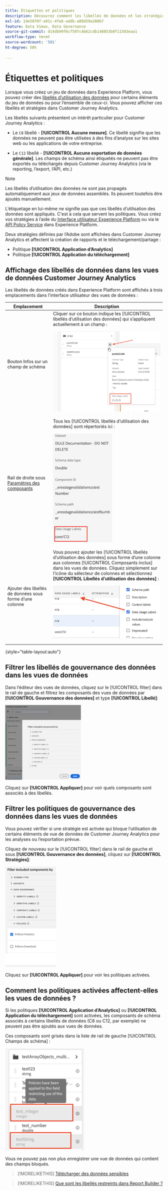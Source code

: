 ```yaml
---
title: Étiquettes et politiques
description: Découvrez comment les libellés de données et les stratégies définis dans Adobe Experience Platform affectent les vues de données et la création de rapports dans Customer Journey Analytics.
exl-id: 1de5070f-a91c-4fe6-addb-a89d59a280b7
feature: Data Views, Data Governance
source-git-commit: d14db99f6cf597c4b62cdb148853b0f11503eaa1
workflow-type: tm+mt
source-wordcount: '501'
ht-degree: 58%

---
```


# Étiquettes et politiques

Lorsque vous créez un jeu de données dans Experience Platform, vous pouvez créer des [libellés d’utilisation des données](https://experienceleague.adobe.com/docs/experience-platform/data-governance/labels/reference.html?lang=fr) pour certains éléments du jeu de données ou pour l’ensemble de ceux-ci. Vous pouvez afficher ces libellés et stratégies dans Customer Journey Analytics.

Les libellés suivants présentent un intérêt particulier pour Customer Journey Analytics :

* Le `C8` libellé - **[!UICONTROL Aucune mesure]**. Ce libellé signifie que les données ne peuvent pas être utilisées à des fins d’analyse sur les sites web ou les applications de votre entreprise.

* Le `C12` libellé - **[!UICONTROL Aucune exportation de données générale]**. Les champs de schéma ainsi étiquetés ne peuvent pas être exportés ou téléchargés depuis Customer Journey Analytics (via le reporting, l’export, l’API, etc.)

>[!NOTE]
>
>Les libellés d’utilisation des données ne sont pas propagés automatiquement aux jeux de données assemblés. Ils peuvent toutefois être ajoutés manuellement.

L’étiquetage en lui-même ne signifie pas que ces libellés d’utilisation des données sont appliqués. C&#39;est à cela que servent les politiques. Vous créez vos stratégies à l’aide du [Interface utilisateur Experience Platform](https://experienceleague.adobe.com/docs/experience-platform/data-governance/policies/user-guide.html?lang=fr) ou via le [API Policy Service](https://experienceleague.adobe.com/docs/experience-platform/data-governance/api/overview.html?lang=fr) dans Experience Platform.

Deux stratégies définies par l’Adobe sont affichées dans Customer Journey Analytics et affectent la création de rapports et le téléchargement/partage :

* Politique **[!UICONTROL Application d’Analytics]**
* Politique **[!UICONTROL Application du téléchargement]**

## Affichage des libellés de données dans les vues de données Customer Journey Analytics

Les libellés de données créés dans Experience Platform sont affichés à trois emplacements dans l’interface utilisateur des vues de données :

| Emplacement | Description |
| --- | --- |
| Bouton Infos sur un champ de schéma | Cliquer sur ce bouton indique les [!UICONTROL libellés d’utilisation des données] qui s’appliquent actuellement à un champ :<p>![](assets/data-label-left.png) |
| Rail de droite sous [Paramètres des composants](/help/data-views/component-settings/overview.md) | Tous les [!UICONTROL libellés d’utilisation des données] sont répertoriés ici :<p>![](assets/data-label-right.png) |
| Ajouter des libellés de données sous forme d’une colonne | Vous pouvez ajouter les [!UICONTROL libellés d’utilisation des données] sous forme d’une colonne aux colonnes [!UICONTROL Composants inclus] dans les vues de données. Cliquez simplement sur l’icône du sélecteur de colonnes et sélectionnez **[!UICONTROL Libellés d’utilisation des données]** :<p>![](assets/data-label-column.png) |

{style="table-layout:auto"}

## Filtrer les libellés de gouvernance des données dans les vues de données

Dans l’éditeur des vues de données, cliquez sur le [!UICONTROL filter] dans le rail de gauche et filtrez les composants des vues de données par **[!UICONTROL Gouvernance des données]** et type **[!UICONTROL Libellé]**:

![](assets/filter-labels.png)

Cliquez sur **[!UICONTROL Appliquer]** pour voir quels composants sont associés à des libellés.

## Filtrer les politiques de gouvernance des données dans les vues de données

Vous pouvez vérifier si une stratégie est activée qui bloque l’utilisation de certains éléments de vue de données de Customer Journey Analytics pour les analyses ou l’exportation prévue.

Cliquez de nouveau sur le [!UICONTROL filter] dans le rail de gauche et sous **[!UICONTROL Gouvernance des données]**, cliquez sur **[!UICONTROL Stratégies]**:

![](assets/filter-policies.png)

Cliquez sur **[!UICONTROL Appliquer]** pour voir les politiques activées.

## Comment les politiques activées affectent-elles les vues de données ?

Si les politiques **[!UICONTROL Application d’Analytics]** ou **[!UICONTROL Application du téléchargement]** sont activées, les composants de schéma associés à certains libellés de données (C8 ou C12, par exemple) ne peuvent pas être ajoutés aux vues de données.

Ces composants sont grisés dans la liste de rail de gauche [!UICONTROL Champs de schéma] :

![](assets/component-greyed.png)

Vous ne pouvez pas non plus enregistrer une vue de données qui contient des champs bloqués.

>[!MORELIKETHIS]
>[Télécharger des données sensibles](/help/analysis-workspace/curate-share/download-send.md)

>[!MORELIKETHIS]
>[Que sont les libellés restreints dans Report Builder ?](https://experienceleague.adobe.com/docs/analytics-platform/using/cja-reportbuilder/restricted-labels.html?lang=fr)


